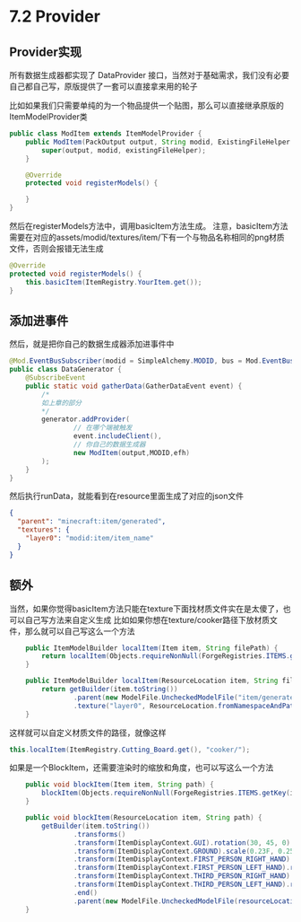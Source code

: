 # 7.2 Provider

## Provider实现

所有数据生成器都实现了 DataProvider 接口，当然对于基础需求，我们没有必要自己都自己写，原版提供了一套可以直接拿来用的轮子

比如如果我们只需要单纯的为一个物品提供一个贴图，那么可以直接继承原版的ItemModelProvider类

``` java
public class ModItem extends ItemModelProvider {
    public ModItem(PackOutput output, String modid, ExistingFileHelper existingFileHelper) {
        super(output, modid, existingFileHelper);
    }

    @Override
    protected void registerModels() {

    }
}
```

然后在registerModels方法中，调用basicItem方法生成。
注意，basicItem方法需要在对应的assets/modid/textures/item/下有一个与物品名称相同的png材质文件，否则会报错无法生成

``` java
@Override
protected void registerModels() {
    this.basicItem(ItemRegistry.YourItem.get());
}
```

## 添加进事件

然后，就是把你自己的数据生成器添加进事件中

``` java
@Mod.EventBusSubscriber(modid = SimpleAlchemy.MODID, bus = Mod.EventBusSubscriber.Bus.MOD, value = Dist.CLIENT)
public class DataGenerator {
    @SubscribeEvent
    public static void gatherData(GatherDataEvent event) {
        /*
        如上章的部分
        */
        generator.addProvider(
                // 在哪个端被触发
                event.includeClient(),
                // 你自己的数据生成器
                new ModItem(output,MODID,efh)
        );
    }
}
```

然后执行runData，就能看到在resource里面生成了对应的json文件

``` json
{
  "parent": "minecraft:item/generated",
  "textures": {
    "layer0": "modid:item/item_name"
  }
}
```

## 额外
当然，如果你觉得basicItem方法只能在texture下面找材质文件实在是太傻了，也可以自己写方法来自定义生成
比如如果你想在texture/cooker路径下放材质文件，那么就可以自己写这么一个方法

``` java
    public ItemModelBuilder localItem(Item item, String filePath) {
        return localItem(Objects.requireNonNull(ForgeRegistries.ITEMS.getKey(item)),filePath);
    }

    public ItemModelBuilder localItem(ResourceLocation item, String filePath) {
        return getBuilder(item.toString())
                .parent(new ModelFile.UncheckedModelFile("item/generated"))
                .texture("layer0", ResourceLocation.fromNamespaceAndPath(item.getNamespace(), "item/" + filePath + item.getPath()));
    }
```

这样就可以自定义材质文件的路径，就像这样

``` java
this.localItem(ItemRegistry.Cutting_Board.get(), "cooker/");
```

如果是一个BlockItem，还需要渲染时的缩放和角度，也可以写这么一个方法

``` java
    public void blockItem(Item item, String path) {
        blockItem(Objects.requireNonNull(ForgeRegistries.ITEMS.getKey(item)), path);
    }

    public void blockItem(ResourceLocation item, String path) {
        getBuilder(item.toString())
                .transforms()
                .transform(ItemDisplayContext.GUI).rotation(30, 45, 0).scale(0.6F, 0.6F, 0.6F).end()
                .transform(ItemDisplayContext.GROUND).scale(0.23F, 0.25F, 0.25F).end()
                .transform(ItemDisplayContext.FIRST_PERSON_RIGHT_HAND).rotation(0, 45, 0).translation(0, 0, -8).end()
                .transform(ItemDisplayContext.FIRST_PERSON_LEFT_HAND).rotation(0, 45, 0).translation(0, 0, -8).end()
                .transform(ItemDisplayContext.THIRD_PERSON_RIGHT_HAND).rotation(75, 135, 0).scale(0.4F, 0.4F, 0.4F).translation(0, 0, 0).end()
                .transform(ItemDisplayContext.THIRD_PERSON_LEFT_HAND).rotation(75, 135, 0).scale(0.4F, 0.4F, 0.4F).translation(0, 0, 0).end()
                .end()
                .parent(new ModelFile.UncheckedModelFile(resourceLocation(path)));
    }
```